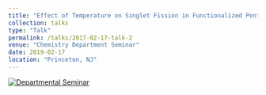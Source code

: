 ```yaml
---
title: "Effect of Temperature on Singlet Fission in Functionalized Pentacene Derivatives"
collection: talks
type: "Talk"
permalink: /talks/2017-02-17-talk-2
venue: "Chemistry Department Seminar"
date: 2019-02-17
location: "Princeton, NJ"
---
```


[![Departmental Seminar](https://img.youtube.com/vi/YOUTUBE_VIDEO_ID_HERE/0.jpg)](https://www.youtube.com/watch?v=UTh1Cs91m1c)
